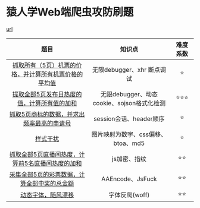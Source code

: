 # 猿人学Web端爬虫攻防刷题

[url](https://match.yuanrenxue.cn/list "点我")

|                                 题目                                 |                   知识点                   | 难度系数 |
| :-------------------------------------------------------------------: | :----------------------------------------: | :------: |
| [抓取所有（5页）机票的价格，并计算所有机票价格的平均值](1.practice1 "点我") |         无限debugger、xhr 断点调试         |    ⭐    |
|      [提取全部5页发布日热度的值，计算所有值的加和](2.practice2 "点我")      | 无限debugger、动态cookie、sojson格式化检测 |  ⭐⭐⭐  |
|       [抓取5页商标的数据，并求出频率最高的申请号](3.practice3 "点我")       |          session会话、header顺序          |    ⭐    |
|                       [样式干扰](4.practice4 "点我")                       |     图片映射为数字、css偏移、btoa、md5     |    ⭐    |
|   [抓取全部5页直播间热度，计算前5名直播间热度的加和](5.practice5 "点我")   |                js加密、指纹                |   ⭐⭐   |
|      [采集全部5页的彩票数据，计算全部中奖的总金额](6.practice6 "点我")      |              AAEncode、JsFuck              |   ⭐⭐   |
|                  [动态字体，随风漂移](7.practice7 "点我")                  |               字体反爬(woff)               |   ⭐⭐   |
